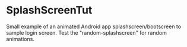 # SplashScreenTut
Small example of an animated Android app splashscreen/bootscreen to sample login screen.
Test the "random-splashscreen" for random animations.

